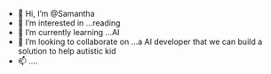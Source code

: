 - 👋 Hi, I’m @Samantha
- 👀 I’m interested in ...reading
- 🌱 I’m currently learning ...AI
- 💞️ I’m looking to collaborate on ...a AI developer that we can build a solution to help autistic kid
- 📫 ....

<!---
samanthahw21/samanthahw21 is a ✨ special ✨ repository because its `README.md` (this file) appears on your GitHub profile.
You can click the Preview link to take a look at your changes.
--->

